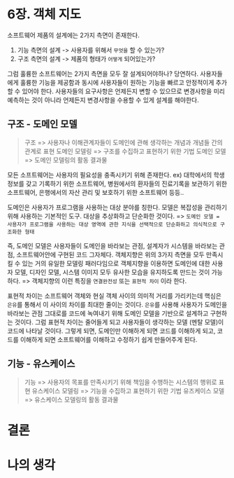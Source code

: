 # 6장. 객체 지도
소프트웨어 제품의 설계에는 2가지 측면이 존재한다.
1. 기능 측면의 설계 
  -> 사용자를 위해서 `무엇을` 할 수 있는가? 
2. 구조 측면의 설계
  -> 제품의 형태가 `어떻게` 되어있는가?
  
그럼 훌륭한 소프트웨어는 2가지 측면을 모두 잘 설계되어야하나? 당연하다.
사용자들에게 훌륭한 기능을 제공함과 동시에 사용자들이 원하는 기능을 빠르고 안정적이게 추가할 수 있어야 한다.
사용자들의 요구사항은 언제든지 변할 수 있으므로 변경사항을 미리 예측하는 것이 아니라 언제든지 변경사항을 수용할 수 있게 설계를 해야한다.

## 구조 - 도메인 모델
> 구조 => 사용자나 이해관계자들이 도메인에 관해 생각하는 개념과 개념들 간의 관계로 표현
> 도메인 모델링 => 구조를 수집하고 표현하기 위한 기법
> 도메인 모델 => 도메인 모델링의 활동 결과물

모든 소프트웨어는 사용자의 필요성을 충족시키기 위해 존재한다.
ex) 대학에서의 학생 정보를 갖고 기록하기 위한 소프트웨어, 병원에서의 환자들의 진료기록을 보관하기 위한 소프트웨어, 은행에서의 자산 관리 및 보호하기 위한 소프트웨어 등등..

도메인은 사용자가 프로그램을 사용하는 대상 분야를 칭한다.
모델은 복잡성을 관리하기 위해 사용하는 기본적인 도구. 대상을 추상화하고 단순화한 것이다.
=> `도메인 모델 = 사용자가 프로그램을 사용하는 대상 영역에 관한 지식을 선택적으로 단순화하고 의식적으로 구조화한 형태`

즉, 도메인 모델은 사용자들이 도메인을 바라보는 관점, 설계자가 시스템을 바라보는 관점, 소프트웨어안에 구현된 코드 그자체다.
객체지향은 위의 3가지 측면을 모두 만족시킬 수 있는 거의 유일한 모델링 패러다임으로 객체지향을 이용하면 도메인에 대한 사용자 모델, 디자인 모델, 시스템 이미지 모두 유사한 모습을 유지하도록 만드는 것이 가능하다.
=> 객체지향의 이런 특징을 `연결완전성` 또는 `표현적 차이` 이라 한다.

표현적 차이는 소프트웨어 객체와 현실 객체 사이의 의미적 거리를 가리키는데 핵심은 `은유`를 통해서 이 사이의 차이를 최대한 줄이는 것이다.
`은유`를 사용해 사용자가 도메인을 바라보는 관점 그대로를 코드에 녹여내기 위해 도메인 모델을 기반으로 설계하고 구현하는 것이다.
그럼 표현적 차이는 줄어들게 되고 사용자들이 생각하는 모델 (멘탈 모델)이 코드에 나타날 것이다. 
그렇게 되면, 도메인만 이해하게 되면 코드를 이해하게 되고, 코드를 이해하게 되면 소프트웨어를 이해하고 수정하기 쉽게 만들어주게 된다.



## 기능 - 유스케이스
> 기능 => 사용자의 목표를 만족시키기 위해 책임을 수행하는 시스템의 행위로 표현
> 유스케이스 모델링 => 기능을 수집하고 표현하기 위한 기법
> 유즈케이스 모델 => 유스케이스 모델링의 활동 결과물



# 결론

# 나의 생각


